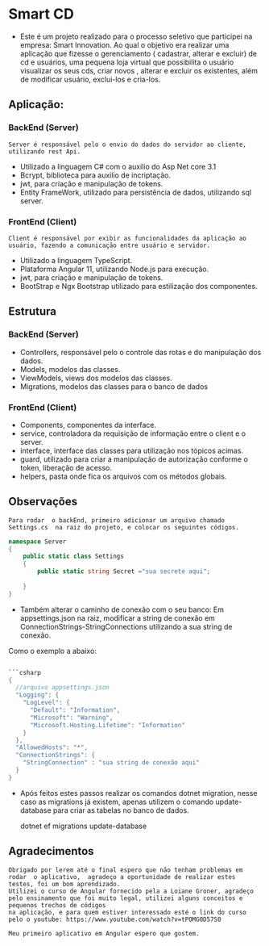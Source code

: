 # Smart CD
 - Este  é um projeto realizado para  o processo seletivo que participei na empresa: Smart Innovation.
Ao qual o objetivo era realizar uma aplicação que fizesse o gerenciamento ( cadastrar, alterar e excluir) de cd e usuários, uma pequena loja virtual que possibilita o usuário visualizar os seus cds, criar novos , alterar e excluir os existentes,  além de modificar usuário, exclui-los e cria-los.

## Aplicação:
### BackEnd (Server)
	Server é responsável pelo o envio do dados do servidor ao cliente, utilizando rest Api.

 - Utilizado a linguagem C# com o auxilio do Asp Net core 3.1
 - Bcrypt, biblioteca para auxilio de incriptação.
 - jwt, para criação e manipulação de tokens.
 - Entity FrameWork, utilizado para persistência de dados, utilizando sql server.

### FrontEnd (Client)
	Client é responsável por exibir as funcionalidades da aplicação ao usuário, fazendo a comunicação entre usuário e servidor.

- Utilizado a linguagem TypeScript.
- Plataforma Angular 11, utilizando Node.js para execução.
- jwt, para criação e manipulação de tokens.
- BootStrap e Ngx Bootstrap utilizado para estilização dos componentes.

## Estrutura
### BackEnd (Server)

- Controllers, responsável pelo o controle das rotas e do manipulação dos dados.
- Models, modelos das classes.
- ViewModels, views dos modelos das classes.
- Migrations,  modelos das classes para o banco de dados 

### FrontEnd (Client)

- Components, componentes da interface.
- service,  controladora da requisição  de informação entre o client e o server.
- interface, interface das classes para utilização nos tópicos acimas.
- guard, utilizado para criar a manipulação de autorização conforme o token, liberação de acesso.
- helpers, pasta onde fica os arquivos com os métodos globais.

## Observações 

	Para rodar  o backEnd, primeiro adicionar um arquivo chamado Settings.cs  na raiz do projeto, e colocar os seguintes códigos.

```csharp
namespace Server
{
    public static class Settings 
    {
        public static string Secret ="sua secrete aqui";
        
    }
}
```
- Também alterar o caminho de conexão com o seu banco:
Em appsettings.json na raiz, modificar a string de conexão em ConnectionStrings-StringConnections utilizando a sua string de conexão.

Como o exemplo a abaixo:
```csharp

```csharp
{
  //arquivo appsettings.json
  "Logging": {
    "LogLevel": {
      "Default": "Information",
      "Microsoft": "Warning",
      "Microsoft.Hosting.Lifetime": "Information"
    }
  },
  "AllowedHosts": "*",
  "ConnectionStrings": {
    "StringConnection" : "sua string de conexão aqui"
  }
}
```

- Após feitos estes passos realizar os comandos dotnet migration, nesse caso as migrations já existem, apenas utilizem o comando update-database para criar as tabelas no banco de dados.

	dotnet ef migrations update-database
	
	
## Agradecimentos
	
	Obrigado por lerem até o final espero que não tenham problemas em rodar  o aplicativo,  agradeço a oportunidade de realizar estes  testes, foi um bom aprendizado.
	Utilizei o curso de Angular fornecido pela a Loiane Groner, agradeço pelo ensinamento que foi muito legal, utilizei alguns conceitos e pequenos trechos de códigos 
	na aplicação, e para quem estiver interessado esté o link do curso pelo o youtube: https://www.youtube.com/watch?v=tPOMG0D57S0
	
	Meu primeiro aplicativo em Angular espero que gostem.
	



